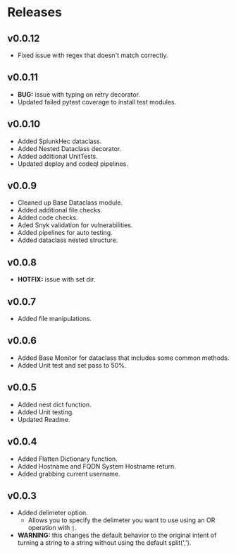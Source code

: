 # Releases

## v0.0.12

* Fixed issue with regex that doesn't match correctly.

## v0.0.11

* __BUG:__ issue with typing on retry decorator.
* Updated failed pytest coverage to install test modules.

## v0.0.10

* Added SplunkHec dataclass.
* Added Nested Dataclass decorator.
* Added additional UnitTests.
* Updated deploy and codeql pipelines.

## v0.0.9

* Cleaned up Base Dataclass module.
* Added additional file checks.
* Added code checks.
* Aded Snyk validation for vulnerabilities.
* Added pipelines for auto testing.
* Added dataclass nested structure.

## v0.0.8

* __HOTFIX:__ issue with set dir.

## v0.0.7

* Added file manipulations.

## v0.0.6

* Added Base Monitor for dataclass that includes some common methods.
* Added Unit test and set pass to 50%.

## v0.0.5

* Added nest dict function.
* Added Unit testing.
* Updated Readme.

## v0.0.4

* Added Flatten Dictionary function.
* Added Hostname and FQDN System Hostname return.
* Added grabbing current username.

## v0.0.3

* Added delimeter option.
  * Allows you to specify the delimeter you want to use using an OR operation with `|`.
* __WARNING:__ this changes the default behavior to the original intent of turning a string to a string without using the default split(',').
